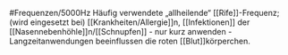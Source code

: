 #Frequenzen/5000Hz
Häufig verwendete „allheilende“ [[Rife]]-Frequenz; (wird eingesetzt bei) [[Krankheiten/Allergie]]n, [[Infektionen]] der [[Nasennebenhöhle]]n/[[Schnupfen]] - nur kurz anwenden - Langzeitanwendungen beeinflussen die roten [[Blut]]körperchen.